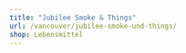 ```yaml
---
title: "Jubilee Smoke & Things"
url: /vancouver/jubilee-smoke-und-things/
shop: Lebensmittel
---
```


